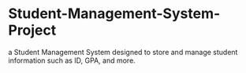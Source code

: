 # Student-Management-System-Project
a Student Management System designed to store and manage student information such as ID, GPA, and more.
